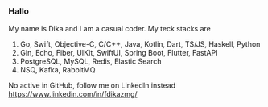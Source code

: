 ### Hallo
My name is Dika and I am a casual coder. My teck stacks are 

1. Go, Swift, Objective-C, C/C++, Java, Kotlin, Dart, TS/JS, Haskell, Python
2. Gin, Echo, Fiber, UIKit, SwiftUI, Spring Boot, Flutter, FastAPI
3. PostgreSQL, MySQL, Redis, Elastic Search
4. NSQ, Kafka, RabbitMQ

No active in GitHub, follow me on LinkedIn instead https://www.linkedin.com/in/fdikazmg/
